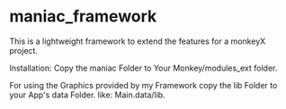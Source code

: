 # maniac_framework
This is a lightweight framework to extend the features for a monkeyX project.

Installation:
Copy the maniac Folder to Your Monkey/modules_ext folder.

For using the Graphics provided by my Framework copy the lib Folder to your App's data Folder.
like: Main.data/lib.
